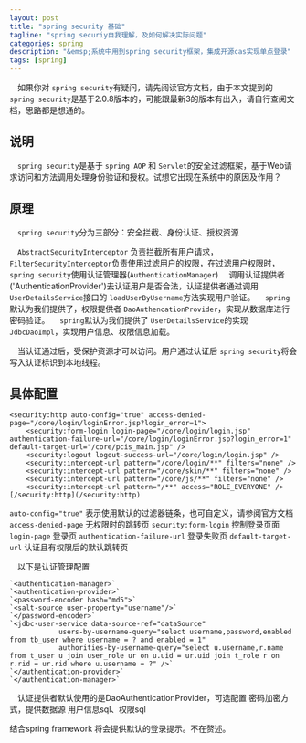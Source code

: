 ```yaml
---
layout: post
title: "spring security 基础"
tagline: "spring securiy自我理解，及如何解决实际问题"
categories: spring
description: "&emsp;系统中用到spring security框架，集成开源cas实现单点登录"
tags: [spring]
---
```

&emsp;如果你对 `spring security`有疑问，请先阅读官方文档，由于本文提到的 `spring security`是基于2.0.8版本的，可能跟最新3的版本有出入，请自行查阅文档，思路都是想通的。

<!-- more -->

## 说明

&emsp;`spring security`是基于 `spring AOP` 和 `Servlet`的安全过滤框架，基于Web请求访问和方法调用处理身份验证和授权。试想它出现在系统中的原因及作用？

## 原理

&emsp;`spring security`分为三部分：安全拦截、身份认证、授权资源

&emsp;`AbstractSecurityInterceptor` 负责拦截所有用户请求，`FilterSecurityInterceptor`负责使用过滤用户的权限，在过滤用户权限时，`spring security`使用认证管理器(`AuthenticationManager`)
&emsp;调用认证提供者('AuthenticationProvider')去认证用户是否合法，认证提供者通过调用 `UserDetailsService`接口的 `loadUserByUsername`方法实现用户验证。
&emsp;`spring`默认为我们提供了，权限提供者 `DaoAuthencationProvider`，实现从数据库进行密码验证。
&emsp;`spring`默认为我们提供了 `UserDetailsService`的实现 `JdbcDaoImpl`，实现用户信息、权限信息加载。

&emsp;当认证通过后，受保护资源才可以访问。用户通过认证后 `spring security`将会写入认证标识到本地线程。

## 具体配置

    <security:http auto-config="true" access-denied-page="/core/login/loginError.jsp?login_error=1">
		<security:form-login login-page="/core/login/login.jsp" authentication-failure-url="/core/login/loginError.jsp?login_error=1" default-target-url="/core/pcis_main.jsp" />
        <security:logout logout-success-url="/core/login/login.jsp" />
		<security:intercept-url pattern="/core/login/**" filters="none" />
		<security:intercept-url pattern="/core/skin/**" filters="none" />
		<security:intercept-url pattern="/core/js/**" filters="none" />
		<security:intercept-url pattern="/**" access="ROLE_EVERYONE" />[/security:http](/security:http)

`auto-config="true"` 表示使用默认的过滤器链条，也可自定义，请参阅官方文档
`access-denied-page` 无权限时的跳转页
`security:form-login` 控制登录页面
`login-page` 登录页
`authentication-failure-url` 登录失败页
`default-target-url` 认证且有权限后的默认跳转页

&emsp;以下是认证管理配置

    `<authentication-manager>`
    `<authentication-provider>`
    `<password-encoder hash="md5">`
    `<salt-source user-property="username"/>`
    `</password-encoder>`
    `<jdbc-user-service data-source-ref="dataSource"  
	            users-by-username-query="select username,password,enabled from tb_user where username = ? and enabled = 1"  
	            authorities-by-username-query="select u.username,r.name from t_user u join user_role ur on u.uid = ur.uid join t_role r on r.rid = ur.rid where u.username = ?" />`
    `</authentication-provider>`
    `</authentication-manager>`

&emsp;认证提供者默认使用的是DaoAuthenticationProvider，可选配置 密码加密方式，提供数据源 用户信息sql、权限sql

结合spring framework 将会提供默认的登录提示。不在赘述。
